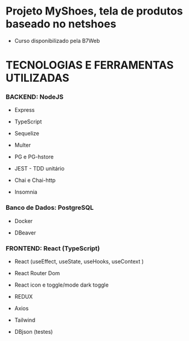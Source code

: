 # Projeto MyShoes, tela de produtos baseado no netshoes

- Curso disponibilizado pela B7Web


# TECNOLOGIAS E FERRAMENTAS UTILIZADAS


### BACKEND:  NodeJS

- Express

- TypeScript

- Sequelize

- Multer

- PG e PG-hstore

- JEST - TDD unitário

- Chai e Chai-http

- Insomnia


### Banco de Dados:  PostgreSQL

- Docker

- DBeaver


### FRONTEND:  React (TypeScript)

- React (useEffect, useState, useHooks, useContext )

- React Router Dom

- React icon e toggle/mode dark toggle

- REDUX 

- Axios

- Tailwind

- DBjson (testes)






